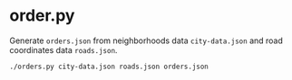 order.py
========

Generate `orders.json` from neighborhoods data `city-data.json` and road coordinates data `roads.json`.

    ./orders.py city-data.json roads.json orders.json
